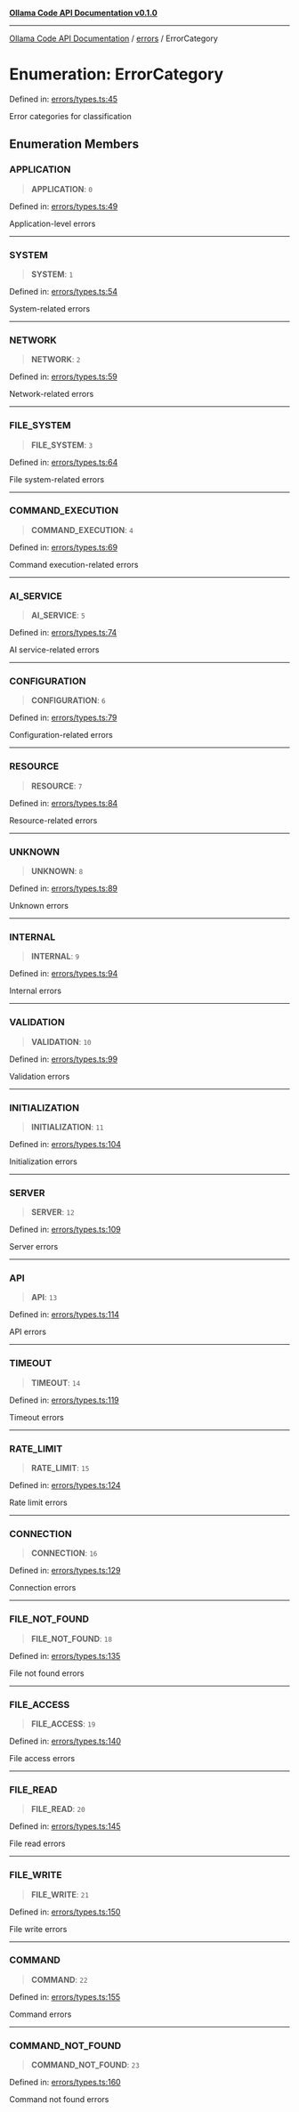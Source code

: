 [**Ollama Code API Documentation v0.1.0**](../../README.md)

***

[Ollama Code API Documentation](../../modules.md) / [errors](../README.md) / ErrorCategory

# Enumeration: ErrorCategory

Defined in: [errors/types.ts:45](https://github.com/erichchampion/ollama-code/blob/5fb08106889018e8b231627b7550ae6fde01dc16/ollama-code/src/errors/types.ts#L45)

Error categories for classification

## Enumeration Members

### APPLICATION

> **APPLICATION**: `0`

Defined in: [errors/types.ts:49](https://github.com/erichchampion/ollama-code/blob/5fb08106889018e8b231627b7550ae6fde01dc16/ollama-code/src/errors/types.ts#L49)

Application-level errors

***

### SYSTEM

> **SYSTEM**: `1`

Defined in: [errors/types.ts:54](https://github.com/erichchampion/ollama-code/blob/5fb08106889018e8b231627b7550ae6fde01dc16/ollama-code/src/errors/types.ts#L54)

System-related errors

***

### NETWORK

> **NETWORK**: `2`

Defined in: [errors/types.ts:59](https://github.com/erichchampion/ollama-code/blob/5fb08106889018e8b231627b7550ae6fde01dc16/ollama-code/src/errors/types.ts#L59)

Network-related errors

***

### FILE\_SYSTEM

> **FILE\_SYSTEM**: `3`

Defined in: [errors/types.ts:64](https://github.com/erichchampion/ollama-code/blob/5fb08106889018e8b231627b7550ae6fde01dc16/ollama-code/src/errors/types.ts#L64)

File system-related errors

***

### COMMAND\_EXECUTION

> **COMMAND\_EXECUTION**: `4`

Defined in: [errors/types.ts:69](https://github.com/erichchampion/ollama-code/blob/5fb08106889018e8b231627b7550ae6fde01dc16/ollama-code/src/errors/types.ts#L69)

Command execution-related errors

***

### AI\_SERVICE

> **AI\_SERVICE**: `5`

Defined in: [errors/types.ts:74](https://github.com/erichchampion/ollama-code/blob/5fb08106889018e8b231627b7550ae6fde01dc16/ollama-code/src/errors/types.ts#L74)

AI service-related errors

***

### CONFIGURATION

> **CONFIGURATION**: `6`

Defined in: [errors/types.ts:79](https://github.com/erichchampion/ollama-code/blob/5fb08106889018e8b231627b7550ae6fde01dc16/ollama-code/src/errors/types.ts#L79)

Configuration-related errors

***

### RESOURCE

> **RESOURCE**: `7`

Defined in: [errors/types.ts:84](https://github.com/erichchampion/ollama-code/blob/5fb08106889018e8b231627b7550ae6fde01dc16/ollama-code/src/errors/types.ts#L84)

Resource-related errors

***

### UNKNOWN

> **UNKNOWN**: `8`

Defined in: [errors/types.ts:89](https://github.com/erichchampion/ollama-code/blob/5fb08106889018e8b231627b7550ae6fde01dc16/ollama-code/src/errors/types.ts#L89)

Unknown errors

***

### INTERNAL

> **INTERNAL**: `9`

Defined in: [errors/types.ts:94](https://github.com/erichchampion/ollama-code/blob/5fb08106889018e8b231627b7550ae6fde01dc16/ollama-code/src/errors/types.ts#L94)

Internal errors

***

### VALIDATION

> **VALIDATION**: `10`

Defined in: [errors/types.ts:99](https://github.com/erichchampion/ollama-code/blob/5fb08106889018e8b231627b7550ae6fde01dc16/ollama-code/src/errors/types.ts#L99)

Validation errors

***

### INITIALIZATION

> **INITIALIZATION**: `11`

Defined in: [errors/types.ts:104](https://github.com/erichchampion/ollama-code/blob/5fb08106889018e8b231627b7550ae6fde01dc16/ollama-code/src/errors/types.ts#L104)

Initialization errors

***

### SERVER

> **SERVER**: `12`

Defined in: [errors/types.ts:109](https://github.com/erichchampion/ollama-code/blob/5fb08106889018e8b231627b7550ae6fde01dc16/ollama-code/src/errors/types.ts#L109)

Server errors

***

### API

> **API**: `13`

Defined in: [errors/types.ts:114](https://github.com/erichchampion/ollama-code/blob/5fb08106889018e8b231627b7550ae6fde01dc16/ollama-code/src/errors/types.ts#L114)

API errors

***

### TIMEOUT

> **TIMEOUT**: `14`

Defined in: [errors/types.ts:119](https://github.com/erichchampion/ollama-code/blob/5fb08106889018e8b231627b7550ae6fde01dc16/ollama-code/src/errors/types.ts#L119)

Timeout errors

***

### RATE\_LIMIT

> **RATE\_LIMIT**: `15`

Defined in: [errors/types.ts:124](https://github.com/erichchampion/ollama-code/blob/5fb08106889018e8b231627b7550ae6fde01dc16/ollama-code/src/errors/types.ts#L124)

Rate limit errors

***

### CONNECTION

> **CONNECTION**: `16`

Defined in: [errors/types.ts:129](https://github.com/erichchampion/ollama-code/blob/5fb08106889018e8b231627b7550ae6fde01dc16/ollama-code/src/errors/types.ts#L129)

Connection errors

***

### FILE\_NOT\_FOUND

> **FILE\_NOT\_FOUND**: `18`

Defined in: [errors/types.ts:135](https://github.com/erichchampion/ollama-code/blob/5fb08106889018e8b231627b7550ae6fde01dc16/ollama-code/src/errors/types.ts#L135)

File not found errors

***

### FILE\_ACCESS

> **FILE\_ACCESS**: `19`

Defined in: [errors/types.ts:140](https://github.com/erichchampion/ollama-code/blob/5fb08106889018e8b231627b7550ae6fde01dc16/ollama-code/src/errors/types.ts#L140)

File access errors

***

### FILE\_READ

> **FILE\_READ**: `20`

Defined in: [errors/types.ts:145](https://github.com/erichchampion/ollama-code/blob/5fb08106889018e8b231627b7550ae6fde01dc16/ollama-code/src/errors/types.ts#L145)

File read errors

***

### FILE\_WRITE

> **FILE\_WRITE**: `21`

Defined in: [errors/types.ts:150](https://github.com/erichchampion/ollama-code/blob/5fb08106889018e8b231627b7550ae6fde01dc16/ollama-code/src/errors/types.ts#L150)

File write errors

***

### COMMAND

> **COMMAND**: `22`

Defined in: [errors/types.ts:155](https://github.com/erichchampion/ollama-code/blob/5fb08106889018e8b231627b7550ae6fde01dc16/ollama-code/src/errors/types.ts#L155)

Command errors

***

### COMMAND\_NOT\_FOUND

> **COMMAND\_NOT\_FOUND**: `23`

Defined in: [errors/types.ts:160](https://github.com/erichchampion/ollama-code/blob/5fb08106889018e8b231627b7550ae6fde01dc16/ollama-code/src/errors/types.ts#L160)

Command not found errors
